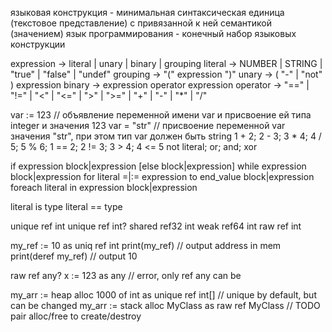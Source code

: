 языковая конструкция - минимальная синтаксическая единица (текстовое представление) с привязанной к ней семантикой (значением)
язык программирования - конечный набор языковых конструкции

expression     → literal | unary | binary | grouping
literal        → NUMBER | STRING | "true" | "false" | "undef"
grouping       → "(" expression ")"
unary          → ( "-" | "not" ) expression
binary         → expression operator expression
operator       → "==" | "!=" | "<" | "<=" | ">" | ">=" | "+"  | "-"  | "*" | "/"

var := 123  // объявление переменной имени var и присвоение ей типа integer и значения 123
var = "str" // присвоение переменной var значения "str", при этом тип var должен быть string
1 + 2; 2 - 3; 3 * 4; 4 / 5; 5 % 6;
1 == 2; 2 != 3; 3 > 4; 4 <= 5
not literal; or; and; xor

if expression block|expression [else block|expression]
while expression block|expression
for literal =|:= expression to end_value block|expression
foreach literal in expression block|expression

literal is type
literal == type

unique ref int
unique ref int?
shared ref32 int
weak ref64 int
raw ref int

my_ref := 10 as uniq ref int 
print(my_ref)                   // output address in mem
print(deref my_ref)             // output 10

raw ref any?
x := 123 as any // error, only ref any can be

my_arr := heap alloc 1000 of int as unique ref int[] // unique by default, but can be changed
my_arr := stack alloc MyClass as raw ref MyClass
// TODO pair alloc/free to create/destroy
